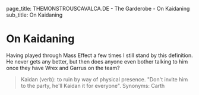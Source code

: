 page_title: THEMONSTROUSCAVALCA.DE - The Garderobe - On Kaidaning
sub_title: On Kaidaning

# On Kaidaning

Having played through Mass Effect a few times I still stand by this definition. He never gets any better, 
but then does anyone even bother talking to him once they have Wrex and Garrus on the team?

>Kaidan (verb): to ruin by way of physical presence. "Don't invite him to the party, he'll Kaidan it for everyone". Synonyms: Carth